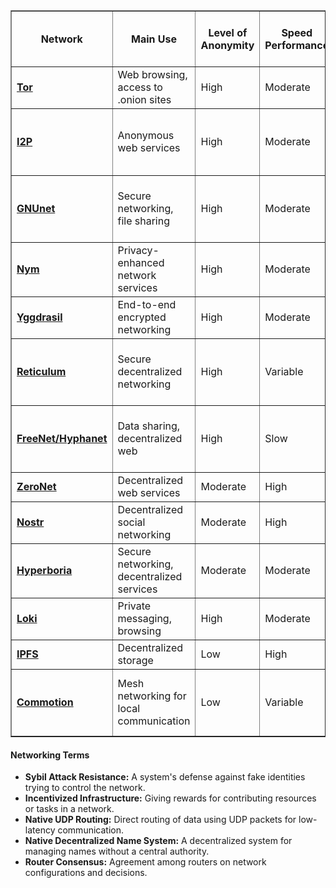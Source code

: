 <!DOCTYPE html>
<html lang="en">
<head>
  <meta charset="UTF-8">
  <meta name="viewport" content="width=device-width, initial-scale=1.0">
<title>Network Comparison Table</title>
</head>
<body>
  <table border="1">
   <thead>
    <tr>
     <th>Network</th>
     <th>Main Use</th>
     <th>Level of Anonymity</th>
     <th>Speed Performance</th>
     <th>Sybil Attack Resistance</th>
     <th>Incentivized Infrastructure</th>
     <th>Native UDP Routing</th>
     <th>Native Decentralized Name System</th>
     <th>Router Consensus</th>
     <th>Licences</th>
    </tr>
   </thead>
   <tbody>
    <tr>
     <td><a href="https://www.torproject.org/" target="_blank" rel="noreferrer"><strong>Tor</strong></a></td>
     <td>Web browsing, access to .onion sites</td>
     <td>High</td>
     <td>Moderate</td>
     <td>High</td>
     <td>No</td>
     <td>No</td>
     <td>No</td>
     <td>Centralized Directory Authorities</td>
     <td>Free Software License</td>
    </tr>
    <tr>
     <td><a href="https://geti2p.net/" target="_blank" rel="noreferrer"><strong>I2P</strong></a></td>
     <td>Anonymous web services</td>
     <td>High</td>
     <td>Moderate</td>
     <td>Moderate</td>
     <td>No</td>
     <td>No</td>
     <td>Yes</td>
     <td>Decentralized Peers</td>
     <td>GNU General Public License (GPL)</td>
    </tr>
    <tr>
     <td><a href="https://gnunet.org/" target="_blank" rel="noreferrer"><strong>GNUnet</strong></a></td>
     <td>Secure networking, file sharing</td>
     <td>High</td>
     <td>Moderate</td>
     <td>High</td>
     <td>Yes</td>
     <td>Yes</td>
     <td>Yes</td>
     <td>Decentralized Peers</td>
     <td>GNU Affero General Public License (AGPL)</td>
    </tr>
    <tr>
     <td><a href="https://nymtech.net/" target="_blank" rel="noreferrer"><strong>Nym</strong></a></td>
     <td>Privacy-enhanced network services</td>
     <td>High</td>
     <td>Moderate</td>
     <td>High</td>
     <td>Yes</td>
     <td>Yes</td>
     <td>No</td>
     <td>Mixnet-based</td>
     <td>Commercial License</td>
    </tr>
    <tr>
     <td><a href="https://yggdrasil-network.github.io/" target="_blank" rel="noreferrer"><strong>Yggdrasil</strong></a></td>
     <td>End-to-end encrypted networking</td>
     <td>High</td>
     <td>Moderate</td>
     <td>High</td>
     <td>No</td>
     <td>Yes</td>
     <td>No</td>
     <td>Decentralized Peers</td>
     <td>MIT License</td>
    </tr>
    <tr>
     <td><a href="https://reticulum.network/" target="_blank" rel="noreferrer"><strong>Reticulum</strong></a></td>
     <td>Secure decentralized networking</td>
     <td>High</td>
     <td>Variable</td>
     <td>High</td>
     <td>No</td>
     <td>No</td>
     <td>Yes</td>
     <td>Decentralized Peers</td>
     <td>GNU General Public License (GPL)</td>
    </tr>
    <tr>
     <td><a href="https://freenetproject.org/" target="_blank" rel="noreferrer"><strong>FreeNet/Hyphanet</strong></a></td>
     <td>Data sharing, decentralized web</td>
     <td>High</td>
     <td>Slow</td>
     <td>High</td>
     <td>No</td>
     <td>No</td>
     <td>Yes</td>
     <td>Decentralized Peers</td>
     <td>GNU General Public License (GPL)</td>
    </tr>
    <tr>
     <td><a href="https://zeronet.io/" target="_blank" rel="noreferrer"><strong>ZeroNet</strong></a></td>
     <td>Decentralized web services</td>
     <td>Moderate</td>
     <td>High</td>
     <td>Moderate</td>
     <td>No</td>
     <td>No</td>
     <td>Yes</td>
     <td>BitTorrent-style DHT</td>
     <td>Public Domain</td>
    </tr>
    <tr>
     <td><a href="https://nostr.com/" target="_blank" rel="noreferrer"><strong>Nostr</strong></a></td>
     <td>Decentralized social networking</td>
     <td>Moderate</td>
     <td>High</td>
     <td>High</td>
     <td>No</td>
     <td>No</td>
     <td>No</td>
     <td>Decentralized Peers</td>
     <td>Open License</td>
    </tr>
    <tr>
     <td><a href="https://hyperboria.net/" target="_blank" rel="noreferrer"><strong>Hyperboria</strong></a></td>
     <td>Secure networking, decentralized services</td>
     <td>Moderate</td>
     <td>Moderate</td>
     <td>Moderate</td>
     <td>No</td>
     <td>Yes</td>
     <td>Yes</td>
     <td>Decentralized Peers</td>
     <td>MIT License</td>
    </tr>
    <tr>
     <td><a href="https://loki.network/" target="_blank" rel="noreferrer"><strong>Loki</strong></a></td>
     <td>Private messaging, browsing</td>
     <td>High</td>
     <td>Moderate</td>
     <td>High</td>
     <td>Yes</td>
     <td>No</td>
     <td>No</td>
     <td>Service Node Quorums</td>
     <td>Commercial License</td>
    </tr>
    <tr>
     <td><a href="https://ipfs.tech/" target="_blank" rel="noreferrer"><strong>IPFS</strong></a></td>
     <td>Decentralized storage</td>
     <td>Low</td>
     <td>High</td>
     <td>Low</td>
     <td>No</td>
     <td>No</td>
     <td>No</td>
     <td>None</td>
     <td>MIT License</td>
    </tr>
    <tr>
     <td><a href="https://commotionwireless.net/" target="_blank" rel="noreferrer"><strong>Commotion</strong></a></td>
     <td>Mesh networking for local communication</td>
     <td>Low</td>
     <td>Variable</td>
     <td>Low</td>
     <td>No</td>
     <td>Yes</td>
     <td>No</td>
     <td>None</td>
     <td>GNU General Public License (GPL)</td>
    </tr>
   </tbody>
  </table>

  <h4>Networking Terms</h4>
  <ul>
   <li>
    <strong>Sybil Attack Resistance:</strong> A system's defense against fake
    identities trying to control the network.
   </li>
   <li>
    <strong>Incentivized Infrastructure:</strong> Giving rewards for
    contributing resources or tasks in a network.
   </li>
   <li>
    <strong>Native UDP Routing:</strong> Direct routing of data using UDP
    packets for low-latency communication.
   </li>
   <li>
    <strong>Native Decentralized Name System:</strong> A decentralized system
    for managing names without a central authority.
   </li>
   <li>
    <strong>Router Consensus:</strong> Agreement among routers on network
    configurations and decisions.
   </li>
  </ul>
</body>
</html>